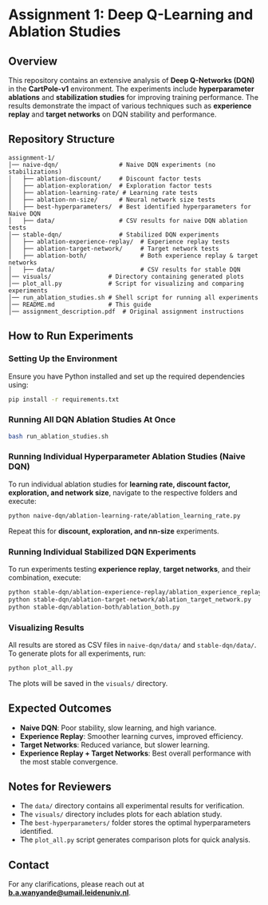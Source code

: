 # Assignment 1: Deep Q-Learning and Ablation Studies

## Overview

This repository contains an extensive analysis of **Deep Q-Networks (DQN)** in the **CartPole-v1** environment. The experiments include **hyperparameter ablations** and **stabilization studies** for improving training performance. The results demonstrate the impact of various techniques such as **experience replay** and **target networks** on DQN stability and performance.

## Repository Structure

```
assignment-1/
│── naive-dqn/                 # Naive DQN experiments (no stabilizations)
│   ├── ablation-discount/     # Discount factor tests
│   ├── ablation-exploration/  # Exploration factor tests
│   ├── ablation-learning-rate/ # Learning rate tests
│   ├── ablation-nn-size/      # Neural network size tests
│   ├── best-hyperparameters/  # Best identified hyperparameters for Naive DQN
│   ├── data/                  # CSV results for naive DQN ablation tests
│── stable-dqn/                # Stabilized DQN experiments
│   ├── ablation-experience-replay/  # Experience replay tests
│   ├── ablation-target-network/     # Target network tests
│   ├── ablation-both/               # Both experience replay & target networks
│   ├── data/                        # CSV results for stable DQN
│── visuals/                # Directory containing generated plots
│── plot_all.py             # Script for visualizing and comparing experiments
│── run_ablation_studies.sh # Shell script for running all experiments
│── README.md               # This guide
│── assignment_description.pdf  # Original assignment instructions
```

## How to Run Experiments

### Setting Up the Environment
Ensure you have Python installed and set up the required dependencies using:
```bash
pip install -r requirements.txt
```

### Running All DQN Ablation Studies At Once
```bash
bash run_ablation_studies.sh
```

### Running Individual Hyperparameter Ablation Studies (Naive DQN)
To run individual ablation studies for **learning rate, discount factor, exploration, and network size**, navigate to the respective folders and execute:
```bash
python naive-dqn/ablation-learning-rate/ablation_learning_rate.py
```
Repeat this for **discount, exploration, and nn-size** experiments.

### Running Individual Stabilized DQN Experiments
To run experiments testing **experience replay**, **target networks**, and their combination, execute:
```bash
python stable-dqn/ablation-experience-replay/ablation_experience_replay.py
python stable-dqn/ablation-target-network/ablation_target_network.py
python stable-dqn/ablation-both/ablation_both.py
```

### Visualizing Results
All results are stored as CSV files in `naive-dqn/data/` and `stable-dqn/data/`. To generate plots for all experiments, run:
```bash
python plot_all.py
```
The plots will be saved in the `visuals/` directory.

## Expected Outcomes
- **Naive DQN**: Poor stability, slow learning, and high variance.
- **Experience Replay**: Smoother learning curves, improved efficiency.
- **Target Networks**: Reduced variance, but slower learning.
- **Experience Replay + Target Networks**: Best overall performance with the most stable convergence.

## Notes for Reviewers
- The `data/` directory contains all experimental results for verification.
- The `visuals/` directory includes plots for each ablation study.
- The `best-hyperparameters/` folder stores the optimal hyperparameters identified.
- The `plot_all.py` script generates comparison plots for quick analysis.

## Contact
For any clarifications, please reach out at **b.a.wanyande@umail.leidenuniv.nl**.

